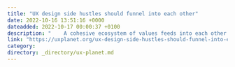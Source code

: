 ```yaml
---
title: "UX design side hustles should funnel into each other"
date: 2022-10-16 13:51:16 +0000
dateadded: 2022-10-17 00:00:37 +0100
description: "    A cohesive ecosystem of values feeds into each other and supports each other  Continue reading on UX Planet »  "
link: "https://uxplanet.org/ux-design-side-hustles-should-funnel-into-each-other-b5c12fb066b8?source=rss----819cc2aaeee0---4"
category:
directory: _directory/ux-planet.md
---
```

